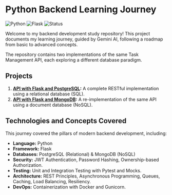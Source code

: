 # Python Backend Learning Journey

![Python](https://img.shields.io/badge/Python-3.11-blue?style=for-the-badge&logo=python)
![Flask](https://img.shields.io/badge/Flask-3.0.0-black?style=for-the-badge&logo=flask)
![Status](https://img.shields.io/badge/Status-Completed-brightgreen?style=for-the-badge)

Welcome to my backend development study repository! This project documents my learning journey, guided by Gemini AI, following a roadmap from basic to advanced concepts.

The repository contains two implementations of the same Task Management API, each exploring a different database paradigm.

## Projects

1.  **[API with Flask and PostgreSQL](./gerenciador_tarefas/):** A complete RESTful implementation using a relational database (SQL).
2.  **[API with Flask and MongoDB](./gerenciador_tarefas_mongo/):** A re-implementation of the same API using a document database (NoSQL).

## Technologies and Concepts Covered

This journey covered the pillars of modern backend development, including:

-   **Language:** Python
-   **Framework:** Flask
-   **Databases:** PostgreSQL (Relational) & MongoDB (NoSQL)
-   **Security:** JWT Authentication, Password Hashing, Ownership-based Authorization.
-   **Testing:** Unit and Integration Testing with Pytest and Mocks.
-   **Architecture:** REST Principles, Asynchronous Programming, Queues, Caching, Load Balancing, Resiliency.
-   **DevOps:** Containerization with Docker and Gunicorn.
